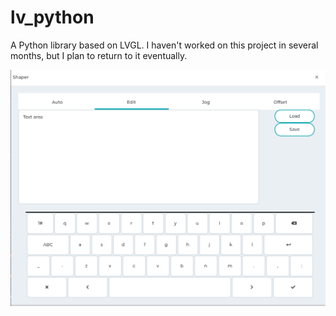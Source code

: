 # lv_python

A Python library based on LVGL. I haven't worked on this project in several months, but I plan to return to it eventually.

![Preview](https://github.com/gabewillen/lv_python/blob/master/screenshots/preview.png?raw=true)

